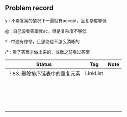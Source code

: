 ## Problem record

y : 不看答案的情况下一遍就有accept，且复杂度够低

@ : 自己没看答案就ac，但是复杂度不够低

? : 中途有停顿，且思路也不怎么清晰的

/* : 看了答案才做出来的，或做之前看过答案

| Status                         | Tag      | Note |
| ------------------------------ | -------- | ---- |
| ？83. 删除排序链表中的重复元素 | LinkList |      |
|                                |          |      |
|                                |          |      |
|                                |          |      |
|                                |          |      |
|                                |          |      |
|                                |          |      |
|                                |          |      |
|                                |          |      |
|                                |          |      |
|                                |          |      |
|                                |          |      |
|                                |          |      |
|                                |          |      |
|                                |          |      |
|                                |          |      |
|                                |          |      |
|                                |          |      |
|                                |          |      |

